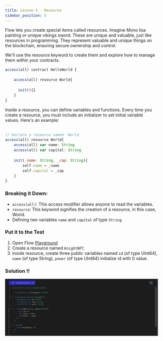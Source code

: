 ```yaml
---
title: Lesson 5 - Resource
sidebar_position: 5
---
```


Flow lets you create special items called resources. Imagine Mono lisa painting or unique vikings sword. These are unique and valuable, just like resources in programming. They represent valuable and unique things on the blockchain, ensuring secure ownership and control.

We'll use the resource keyword to create them and explore how to manage them within your contracts.

```jsx
access(all) contract HelloWorld {

	access(all) resource World{

	  init(){}
	}
}
```

Inside a resource, you can define variables and functions. Every time you create a resource, you must include an initializer to set initial variable values. Here's an example:

```jsx

// Declare a resource named `World`
access(all) resource World{
	access(all) var name: String
	access(all) var capital: String

	init(_name: String, _cap: String){
		self.name = _name
		self.capital = _cap
	}
}
```

### Breaking it Down:

- `access(all)`: This access modifier allows anyone to read the variables.
- `resource`: This keyword signifies the creation of a resource, in this case, World.
- Defining two variables `name` and `capital` of type `String`

### Put it to the Test

1. Open Flow [Playground](https://play.flow.com/)
2. Create a resource named `KnightNFT`.
3. Inside resource, create three public variables named `id` (of type UInt64), `name` (of type String), `power` (of type UInt64) initialize id with 0 value.

### Solution !!

![Alt text](image-6.png)
